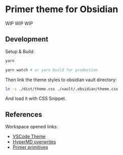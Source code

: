 # Primer theme for Obsidian

WIP WIP WIP

## Development

Setup & Build:

```bash
yarn

yarn watch # or yarn build for production
```

Then link the theme styles to obsidian vault directory:

```bash
ln -s ./dist/theme.css ./vault/.obsidian/theme.css
```

And load it with CSS Snippet.

## References

Workspace opened links:

- [VSCode Theme](https://github.com/primer/github-vscode-theme/blob/master/src/theme.js)
- [HyperMD overwrites](https://github.com/laobubu/HyperMD/blob/master/theme/hypermd-light.scss)
- [Primer primitives](https://primer.style/primitives/)
